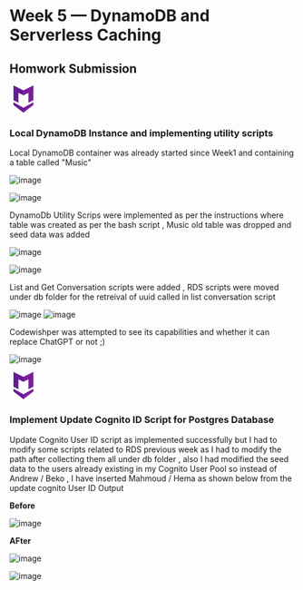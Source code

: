 # Week 5 — DynamoDB and Serverless Caching

## Homwork Submission 

![alt text](https://github.com/adam-p/markdown-here/raw/master/src/common/images/icon48.png "Logo Title Text 1")
### Local DynamoDB Instance and implementing utility scripts

Local DynamoDB container was already started since Week1 and containing a table called "Music"

<img width="960" alt="image" src="https://user-images.githubusercontent.com/125532497/227595918-0c863283-e110-4aa3-93a5-a770ae5e6fe9.png">

![image](https://user-images.githubusercontent.com/125532497/227643459-9f97dd8d-3014-4409-97fa-416a809ecb29.png)

DynamoDb Utility Scrips were implemented as per the instructions 
where table was created as per the bash script , Music old table was dropped and seed data was added 


![image](https://user-images.githubusercontent.com/125532497/227596144-c7ee9db9-8859-4852-ad7a-2360be70924f.png)

![image](https://user-images.githubusercontent.com/125532497/227597118-c46166f0-c1a8-4682-9105-e0d99262e7a5.png)

List and Get Conversation scripts were added , RDS scripts were moved under db folder for the retreival of uuid called in list conversation script  

![image](https://user-images.githubusercontent.com/125532497/227642637-fc97e898-6465-4b11-bdfd-8f3014ec4199.png)
![image](https://user-images.githubusercontent.com/125532497/227642821-a8c8d41e-ea31-473b-8b9a-e97bfc9ae271.png)

Codewishper was attempted to see its capabilities and whether it can replace ChatGPT or not ;) 

![image](https://user-images.githubusercontent.com/125532497/227640077-7485df09-0884-40ff-bd41-bea4de3b6746.png)

![alt text](https://github.com/adam-p/markdown-here/raw/master/src/common/images/icon48.png "Logo Title Text 1")
### Implement Update Cognito ID Script for Postgres Database

Update Cognito User ID script as implemented successfully but I had to modify some scripts related to RDS previous week as I had to modify the path after collecting them all under db folder , also I had modified the seed data to the users already existing in my Cognito User Pool so instead of Andrew / Beko , I have inserted Mahmoud / Hema as shown below from the update cognito User ID Output 

**Before**

<img width="539" alt="image" src="https://user-images.githubusercontent.com/125532497/227703526-6d67376f-a79c-4235-95a6-28f2a3a072a9.png">


**AFter**

![image](https://user-images.githubusercontent.com/125532497/227703577-5143bf81-5352-4495-9b74-262c46cc5512.png)

![image](https://user-images.githubusercontent.com/125532497/227703592-f73563ed-1561-4439-882b-32151b6064e5.png)



